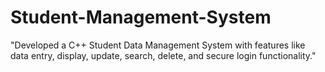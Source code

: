 # Student-Management-System
"Developed a C++ Student Data Management System with features like data entry, display, update, search, delete, and secure login functionality."
